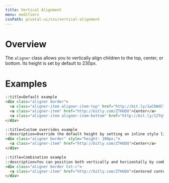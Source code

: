 ```yaml
---
title: Vertical Alignment
menu: modifiers
cssPath: pivotal-ui/css/vertical-alignment
---
```


# Overview

The `aligner` class allows you to vertically align children to the top, center, or bottom.
Its height is set by default to 230px.

# Examples

```html
::title=Default example
<div class="aligner border">
  <a class="aligner-item aligner-item-top" href="http://bit.ly/1wCDWdC">On Top</a>
  <a class="aligner-item" href="http://bitly.com/ZTHUDU">Center</a>
  <a class="aligner-item aligner-item-bottom" href="http://bit.ly/12TqYiL">Bottom</a>
</div>
```

```html
::title=Custom overrides example
::description=Override the default height by setting an inline style like so:
<div class="aligner border" style="height: 100px;">
  <a class="aligner-item" href="http://bitly.com/ZTHUDU">Center</a>
</div>
```

```html
::title=Combination example
::description=You can position both vertically and horizontally by combining the aligner with grids, or the text-alignment classes (`.txt-l`, `.txt-r`, and `.txt-c`)
<div class="aligner border txt-c">
  <a class="aligner-item" href="http://bitly.com/ZTHUDU">Centered content</a>
</div>
```
